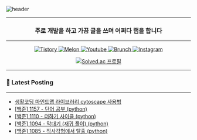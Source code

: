 ![header](https://capsule-render.vercel.app/api?type=waving&color=auto&height=300&section=header&text=Take%20Knowledge&fontSize=90&fontAlign=50)
<div align="center">

---

<h3 align="center"> 주로 개발을 하고 가끔 글을 쓰며 어쩌다 랩을 합니다 </h3>

---

<p align="center">
  <a href="https://takeknowledge.tistory.com/">
      <img alt="Tistory" src="https://img.shields.io/badge/tistory-000000?style=plastic&logo=tistory&logoColor=white"/>
  </a>
  <a href="https://www.melon.com/artist/timeline.htm?artistId=3233569">
      <img alt="Melon" src="https://img.shields.io/badge/Melon-00CD3C?style=plastic" />
  </a> 
   <a href="https://www.youtube.com/@nomelancholy/">
      <img alt="Youtube" src="https://img.shields.io/badge/youtube-FF0000?style=plastic&logo=youtube&logoColor=white"/>
  </a>
   <a href="https://www.melon.com/artist/timeline.htm?artistId=3233569">
      <img alt="Brunch" src="https://img.shields.io/badge/Brunch-1E191A?style=plastic" />
  </a> 
  <a href="https://www.instagram.com/takeknowledge/">
      <img alt="Instagram" src="https://img.shields.io/badge/Instagram-E4405F?style=plastic&logo=instagram&logoColor=white"/>
  </a>
</p>

  
[![Solved.ac
프로필](http://mazassumnida.wtf/api/v2/generate_badge?boj=nomelancholy)](https://solved.ac/nomelancholy)
</div>

---

### 🚀 Latest Posting

---

<!-- BLOG-POST-LIST:START -->
- [생활코딩 마인드맵 라이브러리 cytoscape 사용법](https://takeknowledge.tistory.com/164)
- [[백준] 1157 - 단어 공부 &lpar;python&rpar;](https://takeknowledge.tistory.com/163)
- [[백준] 1110 - 더하기 사이클 &lpar;python&rpar;](https://takeknowledge.tistory.com/162)
- [[백준] 1094 - 막대기 &lpar;재귀 풀이&rpar; &lpar;python&rpar;](https://takeknowledge.tistory.com/161)
- [[백준] 1085 - 직사각형에서 탈출 &lpar;python&rpar;](https://takeknowledge.tistory.com/160)
<!-- BLOG-POST-LIST:END -->

